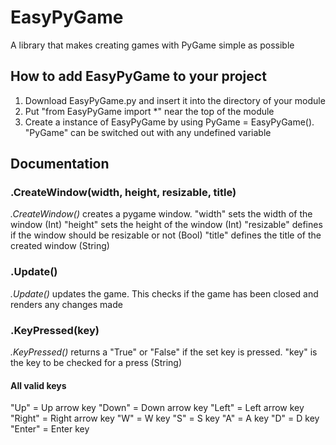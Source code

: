 # EasyPyGame
A library that makes creating games with PyGame simple as possible

## How to add EasyPyGame to your project
1. Download EasyPyGame.py and insert it into the directory of your module
2. Put "from EasyPyGame import *" near the top of the module
3. Create a instance of EasyPyGame by using PyGame = EasyPyGame(). "PyGame" can be switched out with any undefined variable

## Documentation
### .CreateWindow(width, height, resizable, title)
_.CreateWindow()_ creates a pygame window.
"width" sets the width of the window (Int)
"height" sets the height of the window (Int)
"resizable" defines if the window should be resizable or not (Bool)
"title" defines the title of the created window (String)

### .Update()
_.Update()_ updates the game. This checks if the game has been closed and renders any changes made

### .KeyPressed(key)
_.KeyPressed()_ returns a "True" or "False" if the set key is pressed.
"key" is the key to be checked for a press (String)

#### All valid keys
"Up" = Up arrow key
"Down" = Down arrow key
"Left" = Left arrow key
"Right" = Right arrow key
"W" = W key
"S" = S key
"A" = A key
"D" = D key
"Enter" = Enter key
